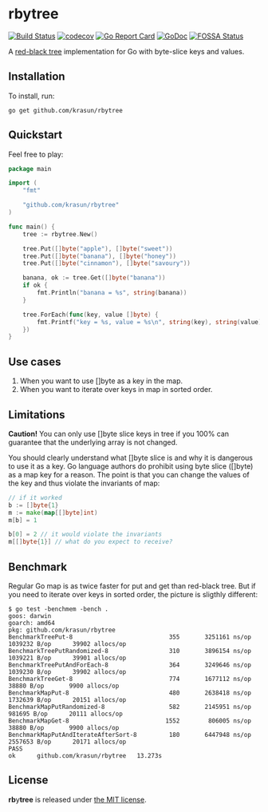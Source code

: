# **rb**y**tree**

[![Build Status](https://travis-ci.com/krasun/rbytree.svg?branch=main)](https://travis-ci.com/krasun/rbytree)
[![codecov](https://codecov.io/gh/krasun/rbytree/branch/main/graph/badge.svg?token=8NU6LR4FQD)](https://codecov.io/gh/krasun/rbytree)
[![Go Report Card](https://goreportcard.com/badge/github.com/krasun/rbytree)](https://goreportcard.com/report/github.com/krasun/rbytree)
[![GoDoc](https://godoc.org/https://godoc.org/github.com/krasun/rbytree?status.svg)](https://godoc.org/github.com/krasun/rbytree)
[![FOSSA Status](https://app.fossa.com/api/projects/git%2Bgithub.com%2Fkrasun%2Frbytree.svg?type=shield)](https://app.fossa.com/projects/git%2Bgithub.com%2Fkrasun%2Frbytree?ref=badge_shield)

A [red-black tree](https://en.wikipedia.org/wiki/Red%E2%80%93black_tree) implementation for Go with byte-slice keys and values. 

## Installation 

To install, run:
```
go get github.com/krasun/rbytree
```

## Quickstart

Feel free to play: 

```go
package main

import (
	"fmt"

	"github.com/krasun/rbytree"
)

func main() {
	tree := rbytree.New()

	tree.Put([]byte("apple"), []byte("sweet"))
	tree.Put([]byte("banana"), []byte("honey"))
	tree.Put([]byte("cinnamon"), []byte("savoury"))

	banana, ok := tree.Get([]byte("banana"))
	if ok {
		fmt.Println("banana = %s", string(banana))
	}

	tree.ForEach(func(key, value []byte) {
		fmt.Printf("key = %s, value = %s\n", string(key), string(value))
	})
}
```

## Use cases 

1. When you want to use []byte as a key in the map. 
2. When you want to iterate over keys in map in sorted order.

## Limitations 

**Caution!** You can only use []byte slice keys in tree if you 100% can guarantee that the underlying array is not changed.

You should clearly understand what []byte slice is and why it is dangerous to use it as a key. Go language authors do prohibit using byte slice ([]byte) as a map key for a reason. The point is that you can change the values of the key and thus violate the invariants of map: 

```go
// if it worked 
b := []byte{1}
m := make(map[[]byte]int)
m[b] = 1

b[0] = 2 // it would violate the invariants 
m[[]byte{1}] // what do you expect to receive?
```

## Benchmark

Regular Go map is as twice faster for put and get than red-black tree. But if you 
need to iterate over keys in sorted order, the picture is sligthly different: 

```
$ go test -benchmem -bench .
goos: darwin
goarch: amd64
pkg: github.com/krasun/rbytree
BenchmarkTreePut-8                     	     355	   3251161 ns/op	 1039232 B/op	   39902 allocs/op
BenchmarkTreePutRandomized-8           	     310	   3896154 ns/op	 1039221 B/op	   39901 allocs/op
BenchmarkTreePutAndForEach-8           	     364	   3249646 ns/op	 1039230 B/op	   39902 allocs/op
BenchmarkTreeGet-8                     	     774	   1677112 ns/op	   38880 B/op	    9900 allocs/op
BenchmarkMapPut-8                      	     480	   2638418 ns/op	 1732639 B/op	   20151 allocs/op
BenchmarkMapPutRandomized-8            	     582	   2145951 ns/op	  981695 B/op	   20111 allocs/op
BenchmarkMapGet-8                      	    1552	    806005 ns/op	   38880 B/op	    9900 allocs/op
BenchmarkMapPutAndIterateAfterSort-8   	     180	   6447948 ns/op	 2557653 B/op	   20171 allocs/op
PASS
ok  	github.com/krasun/rbytree	13.273s
```

## License 

**rb**y**tree** is released under [the MIT license](LICENSE).